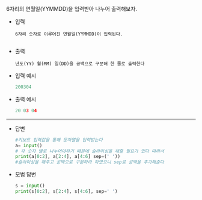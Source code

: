6자리의 연월일(YYMMDD)을 입력받아 나누어 출력해보자.



- 입력

  ```
  6자리 숫자로 이루어진 연월일(YYMMDD)이 입력된다.
  
  
  ```

- 출력

  ```
  년도(YY) 월(MM) 일(DD)을 공백으로 구분해 한 줄로 출력한다
  ```

- 입력 예시

  ``` python
  200304
  ```

  

- 출력 예시

  ```python
  20 03 04
  ```

  

---

- 답변 

  ``` python
  #키보드 입력값을 통해 문자열을 입력받는다
  a= input()
  # 각 숫자 별로 나누어야하기 때문에 슬라이싱을 해줄 필요가 있다 따라서
  print(a[0:2], a[2:4], a[4:6] sep=(' '))
  #슬라이싱을 해주고 공백으로 구분하라 하였으니 sep로 공백을 추가해준다
  ```

  

- 모범 답변

  ``` python
  s = input()
  print(s[0:2], s[2:4], s[4:6], sep=' ')
  
  ```

  